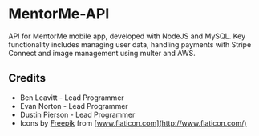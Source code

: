 # MentorMe-API
API for MentorMe mobile app, developed with NodeJS and MySQL. Key functionality includes managing user data, handling payments with Stripe Connect and image management using multer and AWS.

## Credits
* Ben Leavitt - Lead Programmer
* Evan Norton - Lead Programmer
* Dustin Pierson - Lead Programmer
* Icons by [Freepik](http://www.freepik.com/) from [www.flaticon.com](http://www.flaticon.com/)
